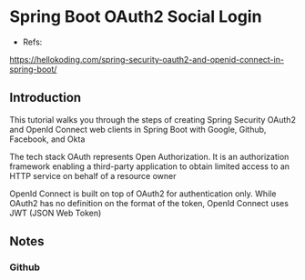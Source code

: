 
# Spring Boot OAuth2 Social Login

- Refs:

https://hellokoding.com/spring-security-oauth2-and-openid-connect-in-spring-boot/

## Introduction

This tutorial walks you through the steps of creating Spring Security OAuth2 and OpenId Connect web clients in Spring Boot with Google, Github, Facebook, and Okta

The tech stack
OAuth represents Open Authorization. It is an authorization framework enabling a third-party application to obtain limited access to an HTTP service on behalf of a resource owner

OpenId Connect is built on top of OAuth2 for authentication only. While OAuth2 has no definition on the format of the token, OpenId Connect uses JWT (JSON Web Token)


## Notes

### Github


